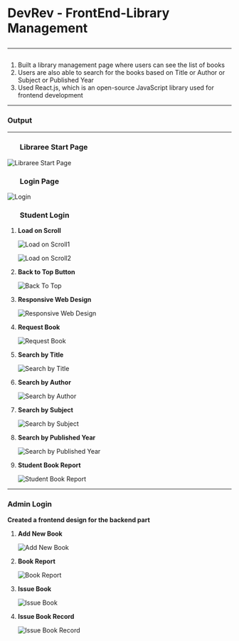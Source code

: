 # DevRev - FrontEnd-Library Management <hr/>
<ol>
  <li>Built a library management page where users can see the list of books</li>
  <li>Users are also able to search for the books based on Title or Author or Subject or Published Year</li>
  <li>Used React.js, which is an open-source JavaScript library used for frontend development</li>
</ol><hr/>
  
### Output<hr/>

### <ul>Libraree Start Page</ul> 

![Libraree Start Page](https://user-images.githubusercontent.com/75678695/233776115-de4e3dca-092b-4ca3-b745-586602af1831.jpeg)

### <ul>Login Page</ul>

![Login](https://user-images.githubusercontent.com/75678695/233776303-f5c340b1-dc46-4d5d-85d4-589689d4f709.jpeg)

### <ul>Student Login</ul>

<ol> 
  
  <li><p><b>Load on Scroll </b></p></li>
  
![Load on Scroll1](https://user-images.githubusercontent.com/75678695/233776455-59cb80ab-7c32-4c13-bf77-baa5c0dc59fe.jpeg)
  
![Load on Scroll2](https://user-images.githubusercontent.com/75678695/233776482-49b1d23c-197f-411a-ba8f-1844f1509c87.jpeg)
  
  <li> <p><b>Back to Top Button</b></p> </li>
  
![Back To Top](https://user-images.githubusercontent.com/75678695/233776523-2cd02457-651b-4591-a15d-246c2b3e3e06.jpeg)

  <li><p><b>Responsive Web Design</b></p></li>

![Responsive Web Design](https://user-images.githubusercontent.com/75678695/233778279-1a062559-8e20-49b1-87aa-22e4f008a44a.jpeg)

  
  <li><p><b>Request Book</b></p></li>
  
![Request Book](https://user-images.githubusercontent.com/75678695/233776587-940c5ff6-5a54-46ca-ab59-31a896d88e23.jpeg)

  <li><p><b>Search by Title</b></p></li>
  
![Search by Title](https://user-images.githubusercontent.com/75678695/233776642-1623608f-a091-4e48-8e07-47b0e235345b.jpeg)

  <li><p><b>Search by Author</b></p></li>

![Search by Author](https://user-images.githubusercontent.com/75678695/233776669-ee4efaa9-da4f-45b6-8d7f-30f3c88b9c14.jpeg)

  <li><p><b>Search by Subject</b></p></li>

![Search by Subject](https://user-images.githubusercontent.com/75678695/233776694-55212a5e-b89e-4fe5-851c-fd03dc9b5e44.jpeg)

  <li><p><b>Search by Published Year</b></p></li>
  
![Search by Published Year](https://user-images.githubusercontent.com/75678695/233776725-544f4275-59f5-4802-aca0-feedf3bfc579.jpeg)
  
  <li><p><b>Student Book Report</b></p></li>
  
![Student Book Report](https://user-images.githubusercontent.com/75678695/233776774-46ea21ea-883b-4798-b9b0-ffbff0389ac6.jpeg)
</ol>
<hr/>

### Admin Login

<p><b>Created a frontend design for the backend part</b></p>

<ol>
  <li><p><b>Add New Book</b></p></li>

![Add New Book](https://user-images.githubusercontent.com/75678695/233777516-1f111e23-02bb-4415-9d8c-5bac6946fc29.jpeg)

  <li><p><b>Book Report</b></p></li>

![Book Report](https://user-images.githubusercontent.com/75678695/233777549-0ef1e152-0975-403b-bc84-9488dfecd8b9.jpeg)

  <li><p><b>Issue Book</b></p></li>
  
  
![Issue Book](https://user-images.githubusercontent.com/75678695/233777603-37184de1-6f63-4df5-80e7-4be7d050cf25.jpeg)
  

  <li><p><b>Issue Book Record</b></p></li>

![Issue Book Record](https://user-images.githubusercontent.com/75678695/233777628-775559cd-89bd-4abe-9b59-cfad64427604.jpeg)
</ol>




